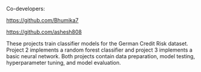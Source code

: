 Co-developers:

https://github.com/Bhumika7

https://github.com/ashesh808

These projects train classifier models for the German Credit Risk dataset. Project 2 implements a random forest classifier and project 3 implements a basic neural network. Both projects contain data preparation, model testing, hyperparameter tuning, and model evaluation.
